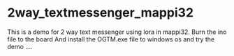 # 2way_textmessenger_mappi32
This is a demo for 2 way text messenger using lora in mappi32.
Burn the ino file to the board
And install the OGTM.exe file to windows os and try the demo ....
